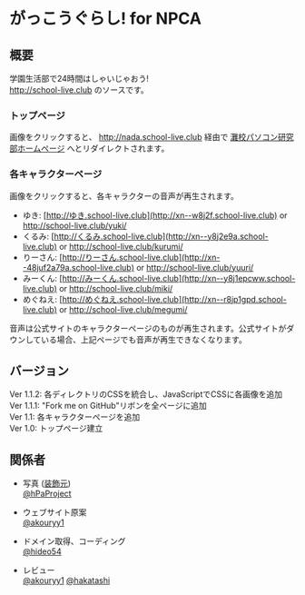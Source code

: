 # がっこうぐらし! for NPCA

## 概要

学園生活部で24時間はしゃいじゃおう!  
http://school-live.club のソースです。

### トップページ

画像をクリックすると、 http://nada.school-live.club 経由で [灘校パソコン研究部ホームページ](http://npca.jp) へとリダイレクトされます。

### 各キャラクターページ

画像をクリックすると、各キャラクターの音声が再生されます。

* ゆき: [http://ゆき.school-live.club](http://xn--w8j2f.school-live.club) or http://school-live.club/yuki/
* くるみ: [http://くるみ.school-live.club](http://xn--y8j2e9a.school-live.club) or http://school-live.club/kurumi/
* りーさん: [http://りーさん.school-live.club](http://xn--48juf2a79a.school-live.club) or http://school-live.club/yuuri/
* みーくん: [http://みーくん.school-live.club](http://xn--y8j1epcww.school-live.club) or http://school-live.club/miki/
* めぐねえ: [http://めぐねえ.school-live.club](http://xn--r8jp1gpd.school-live.club) or http://school-live.club/megumi/

音声は公式サイトのキャラクターページのものが再生されます。公式サイトがダウンしている場合、上記ページでも音声が再生できなくなります。

## バージョン

Ver 1.1.2: 各ディレクトリのCSSを統合し、JavaScriptでCSSに各画像を追加
Ver 1.1.1: "Fork me on GitHub"リボンを全ページに追加  
Ver 1.1: 各キャラクターページを追加  
Ver 1.0: トップページ建立

## 関係者
* 写真 ([装飾元](http://gakkougurashi.com/news/index00410000.html))  
[@hPaProject](https://twitter.com/hPaProject)

* ウェブサイト原案  
[@akouryy1](https://twitter.com/akouryy1)

* ドメイン取得、コーディング  
[@hideo54](https://twitter.com/hideo54)

* レビュー  
[@akouryy1](https://twitter.com/akouryy1)
[@hakatashi](https://twitter.com/hakatashi)
